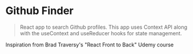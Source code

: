 # Github Finder
> React app to search Github profiles. This app uses Context API along with the useContext and useReducer hooks for state management.

Inspiration from Brad Traversy's "React Front to Back" Udemy course
